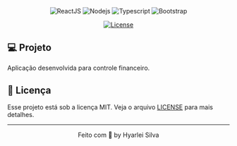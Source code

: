<p align="center">
  <img align="center" src="https://img.shields.io/badge/ReactJS-61DAFB?style=for-the-badge&logo=react&logoColor=black" alt="ReactJS" />
  <img align="center" src="https://img.shields.io/badge/Nodejs-303030?style=for-the-badge&logo=node.js&logoColor=green" alt="Nodejs" />
  <img align="center" src="https://img.shields.io/badge/Javascript-F1DD35?style=for-the-badge&logo=javascript&logoColor=white" alt="Typescript" />
  <img align="center" src="https://img.shields.io/badge/vite-%238511FA.svg?style=for-the-badge&logo=bootstrap&logoColor=white" alt="Bootstrap" />
  
</p>

<p align="center">
  <a href="LICENSE"><img  src="https://img.shields.io/static/v1?label=License&message=MIT&color=8257e5&labelColor=202024" alt="License"></a>
</p>


## 💻 Projeto

Aplicação desenvolvida para controle financeiro.

## 📝 Licença

Esse projeto está sob a licença MIT. Veja o arquivo [LICENSE](LICENSE) para mais detalhes.

---

<p align="center">
  Feito com 💜 by Hyarlei Silva
</p>